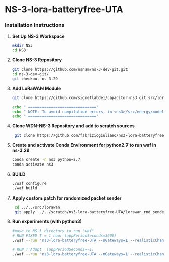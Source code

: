 # NS-3-lora-batteryfree-UTA

### Installation Instructions

1. **Set Up NS-3 Workspace**  
    ```bash
    mkdir NS3
    cd NS3
    ```

2. **Clone NS-3 Repository**  
    ```bash
    git clone https://github.com/nsnam/ns-3-dev-git.git
    cd ns-3-dev-git/
    git checkout ns-3.29
    ```

3. **Add LoRaWAN Module**  
    ```bash
    git clone https://github.com/signetlabdei/capacitor-ns3.git src/lorawan

    echo " =============================="
    echo " NOTE: To avoid compilation errors, in <ns3>/src/energy/model/energy-source.h, the private variables should be moved to protected."
    echo " =============================="

    ```
4. **Clone WDN-NS-3 Repository and add to scratch sources**
   ```bash
    git clone https://github.com/fabriziogiuliano/ns3-lora-batteryfree-UTA scratch/ns3-lora-batteryfree-UTA/    
    ```
5. **Create and activate Conda Environment for python2.7 to run waf in ns-3.29**  
    ```bash
    conda create -n ns3 python=2.7
    conda activate ns3
    ```
    
6. **BUILD**  
    ```bash
    ./waf configure
    ./waf build
    ```


7. **Apply custom patch for randomized packet sender**  
   ```bash
    cd ../../src/lorawan
    git apply ../../scratch/ns3-lora-batteryfree-UTA/lorawan_rnd_sender.patch
    ``` 


8. **Run experiments (with python3)**  
    ```bash
    #move to NS-3 directory to run "waf"
    # RUN FIXED T = 1 hour (appPeriodSeconds=3600)
   ./waf --run "ns3-lora-batteryfree-UTA --nGateways=1 --realisticChannelModel=true --appPeriodSeconds=3600 --packetSize=200 --capacitance=50 --simulationTime=86400 --RngRun=10 --RngSeed=10 --runId=1 --nDevices=1000 --output_dir=EXPERIMENT_200_UNCONFIRMED_T_3600 --adr=0 --DR=5 --radius=1000 --season=winter --confirmed=0 --pv_l=75 --pv_h=135"

    # RUN T Adapt  (appPeriodSeconds=-1)
   ./waf --run "ns3-lora-batteryfree-UTA --nGateways=1 --realisticChannelModel=true --appPeriodSeconds=-1 --packetSize=200 --capacitance=50 --simulationTime=86400 --RngRun=10 --RngSeed=10 --runId=1 --nDevices=1000 --output_dir=EXPERIMENT_200_UNCONFIRMED_T_ADAPT --adr=0 --DR=5 --radius=1000 --season=winter --confirmed=0 --pv_l=75 --pv_h=135"
    ```
